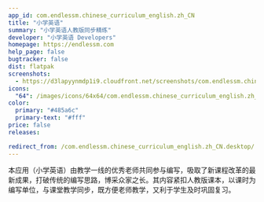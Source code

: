 ```yaml
---
app_id: com.endlessm.chinese_curriculum_english.zh_CN
title: "小学英语"
summary: "小学英语人教版同步精练"
developer: "小学英语 Developers"
homepage: https://endlessm.com
help_page: false
bugtracker: false
dist: flatpak
screenshots:
  - https://d3lapyynmdp1i9.cloudfront.net/screenshots/com.endlessm.chinese_curriculum_english.zh_CN/C/com.endlessm.chinese_curriculum_english.zh_cn-screenshot1.jpg
icons:
  "64": /images/icons/64x64/com.endlessm.chinese_curriculum_english.zh_CN.png
color:
  primary: "#485a6c"
  primary-text: "#fff"
price: false
releases:

redirect_from: /com.endlessm.chinese_curriculum_english.zh_CN.desktop/
---
```


<p>本应用（小学英语）由教学一线的优秀老师共同参与编写，吸取了新课程改革的最新成果，打破传统的编写思路，博采众家之长。其内容紧扣人教版课本，以课时为编写单位，与课堂教学同步，既方便老师教学，又利于学生及时巩固复习。</p>